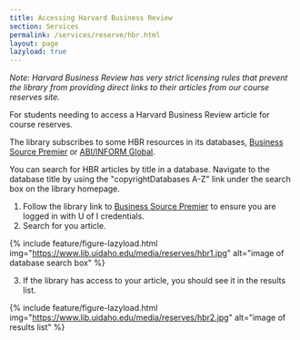 ```yaml
---
title: Accessing Harvard Business Review
section: Services
permalink: /services/reserve/hbr.html
layout: page
lazyload: true
---
```


*Note: Harvard Business Review has very strict licensing rules that prevent the library from providing direct links to their articles from our course reserves site.*

For students needing to access a Harvard Business Review article for course reserves.

The library subscribes to some HBR resources in its databases, [Business Source Premier](https://uidaho.idm.oclc.org/login?url=http://search.ebscohost.com/login.aspx?site=bsi) or [ABI/INFORM Global](https://uidaho.idm.oclc.org/login?url=https://search.proquest.com/abiglobal?accountid=14551).   

You can search for HBR articles by title in a database.
Navigate to the database title by using the "copyrightDatabases A-Z" link under the search box on the library homepage. 

1. Follow the library link to [Business Source Premier](https://uidaho.idm.oclc.org/login?url=http://search.ebscohost.com/login.aspx?site=bsi) to ensure you are logged in with U of I credentials. 
2. Search for you article. 

{% include feature/figure-lazyload.html img="https://www.lib.uidaho.edu/media/reserves/hbr1.jpg" alt="image of database search box" %}

3. If the library has access to your article, you should see it in the results list. 

{% include feature/figure-lazyload.html img="https://www.lib.uidaho.edu/media/reserves/hbr2.jpg" alt="image of results list" %}
